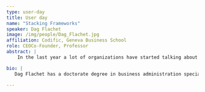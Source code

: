 ```yaml
---
type: user-day
title: User day
name: "Stacking Frameworks"
speaker: Dag Flachet
image: /img/people/Dag_Flachet.jpg
affiliation: Codific, Geneva Business School
role: CEOCo-Founder, Professor
abstract: |
    In the last year a lot of organizations have started talking about "stacking frameworks". With this term we mean using different frameworks at the different layers of the organization. A common stack for example is NIST CSF at the corporate level, OWASP SAMM at the business unit level and DSOMM at the dev team level. The purpose of this interactive conversation is to share experiences and have an open discussion as to what go-to stacks could look like. And whether scoring (using OpenCRE) should map up, down, both or not at all.

bio: |
   Dag Flachet has a doctorate degree in business administration specialized in organizational psychology. He is a co-founder of Codific, and a professor and board member at the Geneva Business School. In his role he is in conversation with 35 enterprizes that roll out OWASP SAMM at their organizations.

---
```

